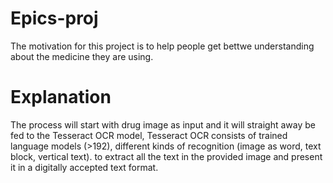 # Epics-proj
The motivation for this project is to help people get bettwe understanding about the medicine they are using. 

# Explanation

The process will start with drug image as input and it will straight away be fed to the Tesseract OCR model, Tesseract OCR consists of trained language models (>192), different kinds of recognition (image as word, text block, vertical text). to extract all the text in the provided image and present it in a digitally accepted text format. 

